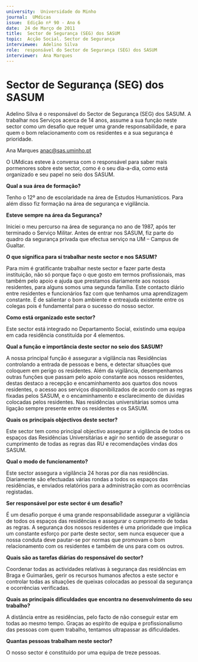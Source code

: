 ```yaml
---
university:  Universidade do Minho
journal:  UMdicas
issue:  Edição nº 90 - Ano 6
date:  24 de Março de 2011
title:  Sector de Segurança (SEG) dos SASUM
topic:  Acção Social. Sector de Segurança
interviewee:  Adelino Silva
role:  responsável do Sector de Segurança (SEG) dos SASUM
interviewer:  Ana Marques
--- 
```


# Sector de Segurança (SEG) dos SASUM 

Adelino Silva é o responsável do Sector de Segurança (SEG) dos SASUM. A trabalhar nos Serviços acerca de 14 anos, assume a sua função neste sector como um desafio que requer uma grande responsabilidade, e para quem o bom relacionamento com os residentes e a sua segurança é prioridade.
 
Ana Marques anac@sas.uminho.pt 


O UMdicas esteve à conversa com o responsável para saber mais pormenores sobre este sector, como é o seu dia-a-dia, como está organizado e seu papel no seio dos SASUM.
 

**Qual a sua área de formação?**

Tenho o 12º ano de escolaridade na área de Estudos Humanísticos. Para além disso fiz formação na área de segurança e vigilância.
 

**Esteve sempre na área da Segurança?**

Iniciei o meu percurso na área de segurança no ano de 1987, após ter terminado o Serviço Militar. Antes de entrar nos SASUM, fiz parte do quadro da segurança privada que efectua serviço na UM – Campus de Gualtar.
 

**O que significa para si trabalhar neste sector e nos SASUM?**

Para mim é gratificante trabalhar neste sector e fazer parte desta instituição, não só porque faço o que gosto em termos profissionais, mas também pelo apoio e ajuda que prestamos diariamente aos nossos residentes, para alguns somos uma segunda família. Este contacto diário entre residentes e funcionários faz com que tenhamos uma aprendizagem constante. É de salientar o bom ambiente e entreajuda existente entre os colegas pois é fundamental para o sucesso do nosso sector.
 

**Como está organizado este sector?**

Este sector está integrado no Departamento Social, existindo uma equipa em cada residência constituída por 4 elementos.
 

**Qual a função e importância deste sector no seio dos SASUM?**

A nossa principal função é assegurar a vigilância nas Residências controlando a entrada de pessoas e bens, e detectar situações que coloquem em perigo os residentes. Além da vigilância, desempenhamos outras funções que passam pelo apoio constante aos nossos residentes, destas destaco a recepção e encaminhamento aos quartos dos novos residentes, o acesso aos serviços disponibilizados de acordo com as regras fixadas pelos SASUM, e o encaminhamento e esclarecimento de dúvidas colocadas pelos residentes. Nas residências universitárias somos uma ligação sempre presente entre os residentes e os SASUM.
 

**Quais os principais objectivos deste sector?**

Este sector tem como principal objectivo assegurar a vigilância de todos os espaços das Residências Universitárias e agir no sentido de assegurar o cumprimento de todas as regras das RU e recomendações vindas dos SASUM.
 

**Qual o modo de funcionamento?**

Este sector assegura a vigilância 24 horas por dia nas residências. Diariamente são efectuadas várias rondas a todos os espaços das residências, e enviados relatórios para a administração com as ocorrências registadas.
 

**Ser responsável por este sector é um desafio?**

É um desafio porque é uma grande responsabilidade assegurar a vigilância de todos os espaços das residências e assegurar o cumprimento de todas as regras. A segurança dos nossos residentes é uma prioridade que implica um constante esforço por parte deste sector, sem nunca esquecer que a nossa conduta deve pautar-se por normas que promovam o bom relacionamento com os residentes e também de uns para com os outros.
 

**Quais são as tarefas diárias do responsável do sector?**

Coordenar todas as actividades relativas à segurança das residências em Braga e Guimarães, gerir os recursos humanos afectos a este sector e controlar todas as situações de queixas colocadas ao pessoal da segurança e ocorrências verificadas.
 

**Quais as principais dificuldades que encontra no desenvolvimento do seu trabalho?**

A distância entre as residências, pelo facto de não conseguir estar em todas ao mesmo tempo. Graças ao espírito de equipa e profissionalismo das pessoas com quem trabalho, tentamos ultrapassar as dificuldades.
 

**Quantas pessoas trabalham neste sector?**

O nosso sector é constituído por uma equipa de treze pessoas.

